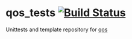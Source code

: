 # qos_tests [![Build Status](https://travis-ci.org/lilvinz/qos_tests.svg?branch=master)](https://travis-ci.org/lilvinz/qos_tests)
Unittests and template repository for [qos](https://github.com/lilvinz/qos)
